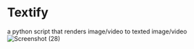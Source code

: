 # Textify
a python script that renders image/video to texted image/video
![Screenshot (28)](https://user-images.githubusercontent.com/42827589/74362988-a640ab80-4def-11ea-91d3-732e7e4dae02.png)
